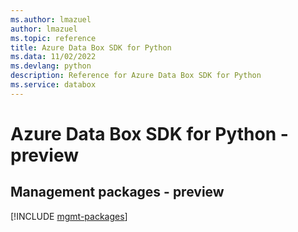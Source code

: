 ```yaml
---
ms.author: lmazuel
author: lmazuel
ms.topic: reference
title: Azure Data Box SDK for Python
ms.data: 11/02/2022
ms.devlang: python
description: Reference for Azure Data Box SDK for Python
ms.service: databox
---
```

# Azure Data Box SDK for Python - preview

## Management packages - preview
[!INCLUDE [mgmt-packages](data-box-mgmt-index.md)]